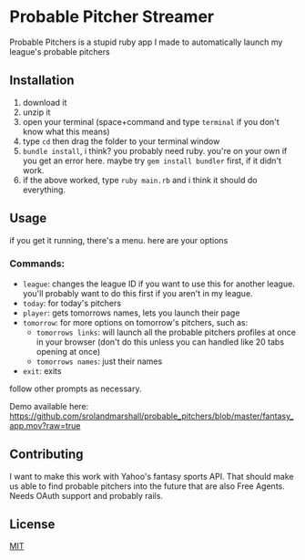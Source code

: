 # Probable Pitcher Streamer

Probable Pitchers is a stupid ruby app I made to automatically launch my league's probable pitchers

## Installation

1. download it
1. unzip it
1. open your terminal (space+command and type `terminal` if you don't know what this means)
1. type `cd` then drag the folder to your terminal window
1. `bundle install`, i think? you probably need ruby. you're on your own if you get an error here. maybe try `gem install bundler` first, if it didn't work.
1. if the above worked, type `ruby main.rb` and i think it should do everything.

## Usage
if you get it running, there's a menu. here are your options

### Commands:
* `league`: changes the league ID if you want to use this for another league. you'll probably want to do this first if you aren't in my league.
* `today`: for today's pitchers
* `player`: gets tomorrows names, lets you launch their page
* `tomorrow`: for more options on tomorrow's pitchers, such as:
    * `tomorrows links`: will launch all the probable pitchers profiles at once in your browser (don't do this unless you can handled like 20 tabs opening at once)
    * `tomorrows names`: just their names
* `exit`: exits

follow other prompts as necessary.

Demo available here: https://github.com/srolandmarshall/probable_pitchers/blob/master/fantasy_app.mov?raw=true

## Contributing

I want to make this work with Yahoo's fantasy sports API. That should make us able to find probable pitchers into the future that are also Free Agents. Needs OAuth support and probably rails.

## License
[MIT](https://choosealicense.com/licenses/mit/)
